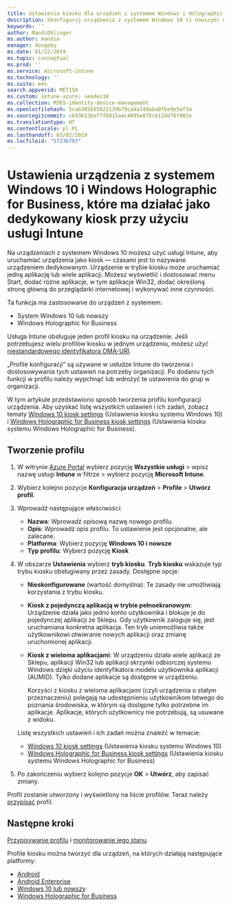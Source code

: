 ```yaml
---
title: Ustawienia kiosku dla urządzeń z systemem Windows i Holographic w usłudze Microsoft Intune — Azure | Microsoft Docs
description: Skonfiguruj urządzenia z systemem Windows 10 (i nowszym) oraz Windows Holographic for Business jako kioski z pojedynczą aplikacją oraz z wieloma aplikacjami, dostosuj menu Start, dodaj aplikacje i pasek zadań oraz skonfiguruj przeglądarkę internetową usłudze Microsoft Intune.
keywords: ''
author: MandiOhlinger
ms.author: mandia
manager: dougeby
ms.date: 01/22/2019
ms.topic: conceptual
ms.prod: ''
ms.service: microsoft-intune
ms.technology: ''
ms.suite: ems
search.appverid: MET150
ms.custom: intune-azure; seodec18
ms.collection: M365-identity-device-management
ms.openlocfilehash: 5cab385b55022139b79ca4a749aba0fbe9e5ef3a
ms.sourcegitcommit: cb93613bef7f6015a4c4095e875cb12dd76f002e
ms.translationtype: HT
ms.contentlocale: pl-PL
ms.lasthandoff: 03/02/2019
ms.locfileid: "57236793"
---
```

# <a name="windows-10-and-windows-holographic-for-business-device-settings-to-run-as-a-dedicated-kiosk-using-intune"></a>Ustawienia urządzenia z systemem Windows 10 i Windows Holographic for Business, które ma działać jako dedykowany kiosk przy użyciu usługi Intune

Na urządzeniach z systemem Windows 10 możesz użyć usługi Intune, aby uruchamiać urządzenia jako kiosk — czasami jest to nazywane urządzeniem dedykowanym. Urządzenie w trybie kiosku może uruchamiać jedną aplikację lub wiele aplikacji. Możesz wyświetlić i dostosować menu Start, dodać różne aplikacje, w tym aplikacje Win32, dodać określoną stronę główną do przeglądarki internetowej i wykonywać inne czynności. 

Ta funkcja ma zastosowanie do urządzeń z systemem:

- System Windows 10 lub nowszy
- Windows Holographic for Business

Usługa Intune obsługuje jeden profil kiosku na urządzenie. Jeśli potrzebujesz wielu profilów kiosku w jednym urządzeniu, możesz użyć [niestandardowego identyfikatora OMA-URI](custom-settings-windows-10.md).

„Profile konfiguracji” są używane w usłudze Intune do tworzenia i dostosowywania tych ustawień na potrzeby organizacji. Po dodaniu tych funkcji w profilu należy wypchnąć lub wdrożyć te ustawienia do grup w organizacji.

W tym artykule przedstawiono sposób tworzenia profilu konfiguracji urządzenia. Aby uzyskać listę wszystkich ustawień i ich zadań, zobacz tematy [Windows 10 kiosk settings](kiosk-settings-windows.md) (Ustawienia kiosku systemu Windows 10) i [Windows Holographic for Business kiosk settings](kiosk-settings-holographic.md) (Ustawienia kiosku systemu Windows Holographic for Business).

## <a name="create-the-profile"></a>Tworzenie profilu

1. W witrynie [Azure Portal](https://portal.azure.com) wybierz pozycję **Wszystkie usługi** > wpisz nazwę usługi **Intune** w filtrze > wybierz pozycję **Microsoft Intune**.
2. Wybierz kolejno pozycje **Konfiguracja urządzeń** > **Profile** > **Utwórz profil**.
3. Wprowadź następujące właściwości:

   - **Nazwa**: Wprowadź opisową nazwę nowego profilu.
   - **Opis**: Wprowadź opis profilu. To ustawienie jest opcjonalne, ale zalecane.
   - **Platforma**: Wybierz pozycję **Windows 10 i nowsze**
   - **Typ profilu**: Wybierz pozycję **Kiosk**

4. W obszarze **Ustawienia** wybierz **tryb kiosku**. **Tryb kiosku** wskazuje typ trybu kiosku obsługiwany przez zasady. Dostępne opcje:

    - **Nieskonfigurowane** (wartość domyślna): Te zasady nie umożliwiają korzystania z trybu kiosku.
    - **Kiosk z pojedynczą aplikacją w trybie pełnoekranowym**: Urządzenie działa jako jedno konto użytkownika i blokuje je do pojedynczej aplikacji ze Sklepu. Gdy użytkownik zaloguje się, jest uruchamiana konkretna aplikacja. Ten tryb uniemożliwia także użytkownikowi otwieranie nowych aplikacji oraz zmianę uruchomionej aplikacji.
    - **Kiosk z wieloma aplikacjami**: W urządzeniu działa wiele aplikacji ze Sklepu, aplikacji Win32 lub aplikacji skrzynki odbiorczej systemu Windows dzięki użyciu identyfikatora modelu użytkownika aplikacji (AUMID). Tylko dodane aplikacje są dostępne w urządzeniu.

        Korzyści z kiosku z wieloma aplikacjami (czyli urządzenia o stałym przeznaczeniu) polegają na udostępnieniu użytkownikom łatwego do poznania środowiska, w którym są dostępne tylko potrzebne im aplikacje. Aplikacje, których użytkownicy nie potrzebują, są usuwane z widoku.

    Listę wszystkich ustawień i ich zadań można znaleźć w temacie:
      - [Windows 10 kiosk settings](kiosk-settings-windows.md) (Ustawienia kiosku systemu Windows 10)
      - [Windows Holographic for Business kiosk settings](kiosk-settings-holographic.md) (Ustawienia kiosku systemu Windows Holographic for Business)

5. Po zakończeniu wybierz kolejno pozycje **OK** > **Utwórz**, aby zapisać zmiany. 

Profil zostanie utworzony i wyświetlony na liście profilów. Teraz należy [przypisać](device-profile-assign.md) profil.

## <a name="next-steps"></a>Następne kroki

[Przypisywanie profilu](device-profile-assign.md) i [monitorowanie jego stanu](device-profile-monitor.md).

Profile kiosku można tworzyć dla urządzeń, na których działają następujące platformy:
- [Android](device-restrictions-android.md#kiosk)
- [Android Enterprise](device-restrictions-android-for-work.md#dedicated-device-settings)
- [Windows 10 lub nowszy](kiosk-settings-windows.md)
- [Windows Holographic for Business](kiosk-settings-holographic.md)
